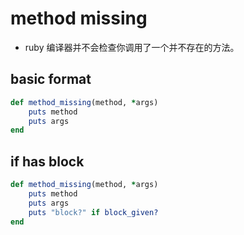 # method missing

- ruby 编译器并不会检查你调用了一个并不存在的方法。


## basic format
```rb
def method_missing(method, *args)
    puts method
    puts args
end
```

## if has block
```rb
def method_missing(method, *args)
    puts method
    puts args
    puts "block?" if block_given?
end
```